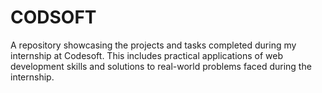 # CODSOFT
A repository showcasing the projects and tasks completed during my internship at Codesoft. This includes practical applications of web development skills and solutions to real-world problems faced during the internship.
